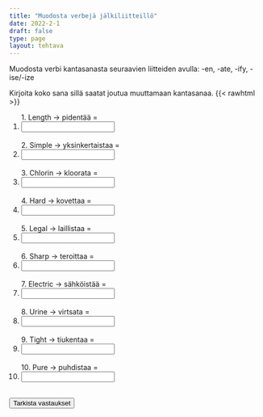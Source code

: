 ```yaml
---
title: "Muodosta verbejä jälkiliitteillö"
date: 2022-2-1
draft: false
type: page
layout: tehtava
---
```


Muodosta verbi kantasanasta seuraavien liitteiden avulla: -en, -ate, -ify, -ise/-ize

Kirjoita koko sana sillä saatat joutua muuttamaan kantasanaa.
{{< rawhtml >}}
<div class="tehtava">
<form autocomplete="off">
  <ol>
  
<section>
1. Length -> pidentää = &nbsp;<li><input id="q1" type="text"/><span></span></li>&nbsp;
</section>
<section>
2. Simple -> yksinkertaistaa = &nbsp;<li><input id="q2" type="text"/><span></span></li>&nbsp;
</section>
<section>
3. Chlorin -> kloorata = &nbsp;<li><input id="q3" type="text"/><span></span></li>&nbsp;
</section>
<section>
4. Hard -> kovettaa = &nbsp;<li><input id="q4" type="text"/><span></span></li>&nbsp;
</section>
<section>
5. Legal -> laillistaa = &nbsp;<li><input id="q5" type="text"/><span></span></li>&nbsp;
</section>
<section>
6. Sharp -> teroittaa = &nbsp;<li><input id="q6" type="text"/><span></span></li>&nbsp;
</section>
<section>
7. Electric -> sähköistää = &nbsp;<li><input id="q7" type="text"/><span></span></li>&nbsp;
</section>
<section>
8. Urine -> virtsata =  &nbsp;<li><input id="q8" type="text"/><span></span></li>&nbsp;
</section>
<section>
9. Tight -> tiukentaa = &nbsp;<li><input id="q9" type="text"/><span></span></li>&nbsp;
</section>
<section>
10. Pure -> puhdistaa = &nbsp;<li><input id="q10" type="text"/><span></span></li>&nbsp;
</section> </ol>
  
 <link rel="stylesheet" type="text/css" href="/css/kirjoita1.css"/>

<div id="buttonWrapper">
   <input type="submit" id="submit" value="Tarkista vastaukset" />
   </div>
</form>

</div>


<script>
var answers = {
  "q1": ["lenghten"],
  "q2": ["simplify"],
  "q3": ["chlorinate"],
  "q4": ["harden"],
  "q5": ["legalise", "legalize"],
  "q6": ["sharpen"],
  "q7": ["electrify"],
  "q8": ["urinate"],
  "q9": ["tighten"],
  "q10": ["purify"],
};

function markAnswers() {
  $("input[type='text']").each(function() {
    console.log($.inArray(this.value, answers[this.id]));
    if ($.inArray(this.value.toLowerCase().trim(), answers[this.id]) === -1) {
      $(this).parent()[0].setAttribute("class", "vaarin");
    } else {
      $(this).parent()[0].setAttribute("class", "oikein");
    }
  })
}

$("form").on("submit", function(e) {
  e.preventDefault();
  markAnswers();
});

const input = document.querySelector('.tehtava input');
const span = document.querySelector('.tehtava span');

document.querySelectorAll("input").forEach(elem => elem.addEventListener('input', function (event) {
    span.innerHTML = this.value.replace(/\s/g, '&nbsp;');
    this.style.width = span.offsetWidth + 'px';
}));

</script>
</rawhtml>